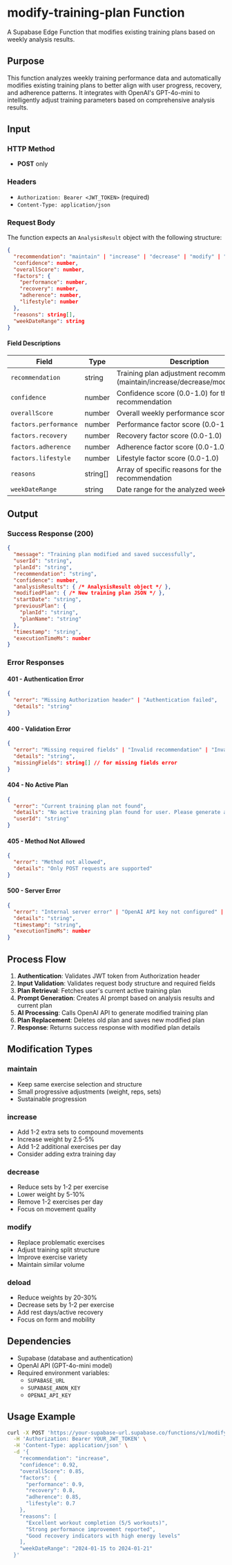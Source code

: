 # modify-training-plan Function

A Supabase Edge Function that modifies existing training plans based on weekly analysis results.

## Purpose

This function analyzes weekly training performance data and automatically modifies existing training plans to better align with user progress, recovery, and adherence patterns. It integrates with OpenAI's GPT-4o-mini to intelligently adjust training parameters based on comprehensive analysis results.

## Input

### HTTP Method
- **POST** only

### Headers
- `Authorization: Bearer <JWT_TOKEN>` (required)
- `Content-Type: application/json`

### Request Body
The function expects an `AnalysisResult` object with the following structure:

```json
{
  "recommendation": "maintain" | "increase" | "decrease" | "modify" | "deload",
  "confidence": number,
  "overallScore": number,
  "factors": {
    "performance": number,
    "recovery": number,
    "adherence": number,
    "lifestyle": number
  },
  "reasons": string[],
  "weekDateRange": string
}
```

#### Field Descriptions

| Field | Type | Description |
|-------|------|-------------|
| `recommendation` | string | Training plan adjustment recommendation (maintain/increase/decrease/modify/deload) |
| `confidence` | number | Confidence score (0.0-1.0) for the recommendation |
| `overallScore` | number | Overall weekly performance score (0.0-1.0) |
| `factors.performance` | number | Performance factor score (0.0-1.0) |
| `factors.recovery` | number | Recovery factor score (0.0-1.0) |
| `factors.adherence` | number | Adherence factor score (0.0-1.0) |
| `factors.lifestyle` | number | Lifestyle factor score (0.0-1.0) |
| `reasons` | string[] | Array of specific reasons for the recommendation |
| `weekDateRange` | string | Date range for the analyzed week |

## Output

### Success Response (200)
```json
{
  "message": "Training plan modified and saved successfully",
  "userId": "string",
  "planId": "string",
  "recommendation": "string",
  "confidence": number,
  "analysisResults": { /* AnalysisResult object */ },
  "modifiedPlan": { /* New training plan JSON */ },
  "startDate": "string",
  "previousPlan": {
    "planId": "string",
    "planName": "string"
  },
  "timestamp": "string",
  "executionTimeMs": number
}
```

### Error Responses

#### 401 - Authentication Error
```json
{
  "error": "Missing Authorization header" | "Authentication failed",
  "details": "string"
}
```

#### 400 - Validation Error
```json
{
  "error": "Missing required fields" | "Invalid recommendation" | "Invalid request body",
  "details": "string",
  "missingFields": string[] // for missing fields error
}
```

#### 404 - No Active Plan
```json
{
  "error": "Current training plan not found",
  "details": "No active training plan found for user. Please generate a training plan first.",
  "userId": "string"
}
```

#### 405 - Method Not Allowed
```json
{
  "error": "Method not allowed",
  "details": "Only POST requests are supported"
}
```

#### 500 - Server Error
```json
{
  "error": "Internal server error" | "OpenAI API key not configured" | "OpenAI API request failed",
  "details": "string",
  "timestamp": "string",
  "executionTimeMs": number
}
```

## Process Flow

1. **Authentication**: Validates JWT token from Authorization header
2. **Input Validation**: Validates request body structure and required fields
3. **Plan Retrieval**: Fetches user's current active training plan
4. **Prompt Generation**: Creates AI prompt based on analysis results and current plan
5. **AI Processing**: Calls OpenAI API to generate modified training plan
6. **Plan Replacement**: Deletes old plan and saves new modified plan
7. **Response**: Returns success response with modified plan details

## Modification Types

### maintain
- Keep same exercise selection and structure
- Small progressive adjustments (weight, reps, sets)
- Sustainable progression

### increase
- Add 1-2 extra sets to compound movements
- Increase weight by 2.5-5%
- Add 1-2 additional exercises per day
- Consider adding extra training day

### decrease
- Reduce sets by 1-2 per exercise
- Lower weight by 5-10%
- Remove 1-2 exercises per day
- Focus on movement quality

### modify
- Replace problematic exercises
- Adjust training split structure
- Improve exercise variety
- Maintain similar volume

### deload
- Reduce weights by 20-30%
- Decrease sets by 1-2 per exercise
- Add rest days/active recovery
- Focus on form and mobility

## Dependencies

- Supabase (database and authentication)
- OpenAI API (GPT-4o-mini model)
- Required environment variables:
  - `SUPABASE_URL`
  - `SUPABASE_ANON_KEY`
  - `OPENAI_API_KEY`

## Usage Example

```bash
curl -X POST 'https://your-supabase-url.supabase.co/functions/v1/modify-training-plan' \
  -H 'Authorization: Bearer YOUR_JWT_TOKEN' \
  -H 'Content-Type: application/json' \
  -d '{
    "recommendation": "increase",
    "confidence": 0.92,
    "overallScore": 0.85,
    "factors": {
      "performance": 0.9,
      "recovery": 0.8,
      "adherence": 0.85,
      "lifestyle": 0.7
    },
    "reasons": [
      "Excellent workout completion (5/5 workouts)",
      "Strong performance improvement reported",
      "Good recovery indicators with high energy levels"
    ],
    "weekDateRange": "2024-01-15 to 2024-01-21"
  }'
```